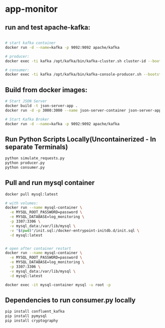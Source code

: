 # app-monitor

## run and test apache-kafka:
```bash

# start kafka container
docker run -d --name=kafka -p 9092:9092 apache/kafka

# producer:
docker exec -ti kafka /opt/kafka/bin/kafka-cluster.sh cluster-id --bootstrap-server :9092

# consumer:
docker exec -ti kafka /opt/kafka/bin/kafka-console-producer.sh --bootstrap-server :9092 --topic demo
```


## Build from docker images:
```bash
# Start JSON Server
docker build -t json-server-app .   
docker run -d -p 3000:3000 --name json-server-container json-server-app

# Start Kafka Broker
docker run -d --name=kafka -p 9092:9092 apache/kafka
```

## Run Python Scripts Locally(Uncontainerized - In separate Terminals)
```bash
python simulate_requests.py
python producer.py
python consumer.py
```

## Pull and run mysql container
```bash
docker pull mysql:latest

# with volumes:
docker run --name mysql-container \
  -e MYSQL_ROOT_PASSWORD=password \
  -e MYSQL_DATABASE=log_monitoring \
  -p 3307:3306 \
  -v mysql_data:/var/lib/mysql \
  -v "$(pwd)"/init.sql:/docker-entrypoint-initdb.d/init.sql \
  -d mysql:latest


# open after container restart
docker run --name mysql-container \
  -e MYSQL_ROOT_PASSWORD=password \
  -e MYSQL_DATABASE=log_monitoring \
  -p 3307:3306 \
  -v mysql_data:/var/lib/mysql \
  -d mysql:latest

docker exec -it mysql-container mysql -u root -p
```
## Dependencies to run consumer.py locally
```bash
pip install confluent_kafka
pip install pymysql
pip install cryptography
```
